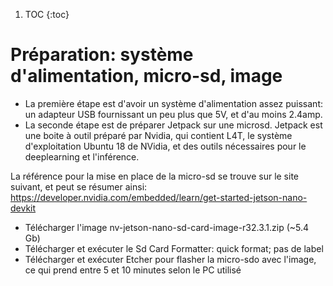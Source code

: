 1. TOC
{:toc}

# Préparation: système d'alimentation, micro-sd, image

* La première étape est d'avoir un système d'alimentation assez puissant: un adapteur USB fournissant un peu plus que 5V, et d'au moins 2.4amp. 
* La seconde étape est de préparer Jetpack sur une microsd. Jetpack est une boite à outil préparé par Nvidia, qui contient L4T, le système d'exploitation Ubuntu 18 de NVidia, et des outils nécessaires pour le deeplearning et l'inférence.

La référence pour la mise en place de la micro-sd se trouve sur le site suivant, et peut se résumer ainsi:
https://developer.nvidia.com/embedded/learn/get-started-jetson-nano-devkit

* Télécharger l'image nv-jetson-nano-sd-card-image-r32.3.1.zip (~5.4 Gb)
* Télécharger et exécuter le Sd Card Formatter: quick format; pas de label
* Télécharger et exécuter Etcher pour flasher la micro-sdo avec l'image, ce qui prend entre 5 et 10 minutes selon le PC utilisé

